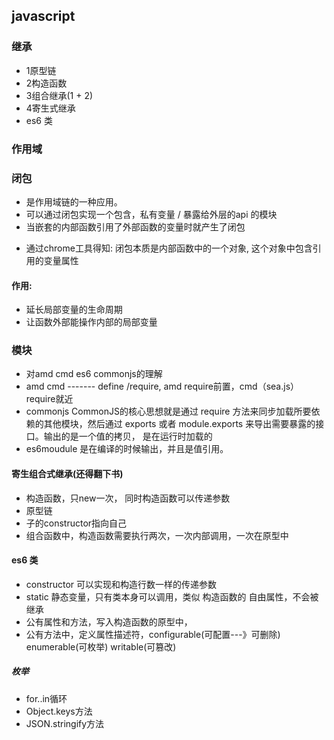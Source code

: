 ## javascript 
### 继承
- 1原型链
- 2构造函数
- 3组合继承(1 + 2)
- 4寄生式继承
- es6 类

### 作用域

### 闭包
- 是作用域链的一种应用。
- 可以通过闭包实现一个包含，私有变量 / 暴露给外层的api    的模块
- 当嵌套的内部函数引用了外部函数的变量时就产生了闭包
* 通过chrome工具得知: 闭包本质是内部函数中的一个对象, 这个对象中包含引用的变量属性
#### 作用:
* 延长局部变量的生命周期
* 让函数外部能操作内部的局部变量


### 模块
- 对amd cmd es6 commonjs的理解
- amd cmd ------- define /require, amd require前置，cmd（sea.js）require就近
- commonjs CommonJS的核心思想就是通过 require 方法来同步加载所要依赖的其他模块，然后通过 exports 或者 module.exports 来导出需要暴露的接口。输出的是一个值的拷贝， 是在运行时加载的
- es6moudule 是在编译的时候输出，并且是值引用。
#### 寄生组合式继承(还得翻下书)
- 构造函数，只new一次， 同时构造函数可以传递参数
- 原型链
- 子的constructor指向自己
- 组合函数中，构造函数需要执行两次，一次内部调用，一次在原型中

#### es6 类
- constructor 可以实现和构造行数一样的传递参数
- static 静态变量，只有类本身可以调用，类似  构造函数的 自由属性，不会被继承
- 公有属性和方法，写入构造函数的原型中，
- 公有方法中，定义属性描述符，configurable(可配置---》可删除) enumerable(可枚举) writable(可篡改)

##### 枚举
- for..in循环
- Object.keys方法
- JSON.stringify方法